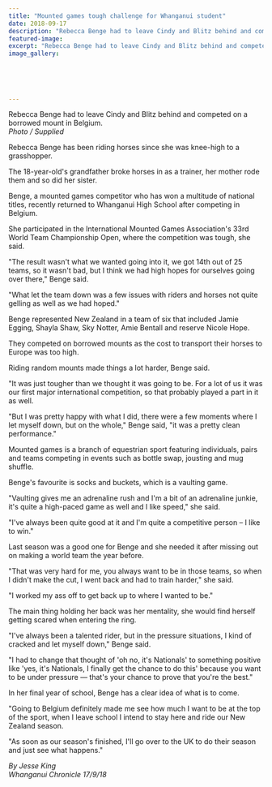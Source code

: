 ```yaml
---
title: "Mounted games tough challenge for Whanganui student"
date: 2018-09-17
description: "Rebecca Benge had to leave Cindy and Blitz behind and competed on a borrowed mount in Belgium..."
featured-image: 
excerpt: "Rebecca Benge had to leave Cindy and Blitz behind and competed on a borrowed mount in Belgium."
image_gallery:
	
	
	
	
	
---
```


<p><span>Rebecca Benge had to leave Cindy and Blitz behind and competed on a borrowed mount in Belgium.</span><br /><em>Photo / Supplied</em></p>
<p class="element element-paragraph">Rebecca Benge has been riding horses since she was knee-high to a grasshopper.</p>
<p class="element element-paragraph">The 18-year-old's grandfather broke horses in as a trainer, her mother rode them and so did her sister.</p>
<p class="element element-paragraph">Benge, a mounted games competitor who has won a multitude of national titles, recently returned to Whanganui High School after competing in Belgium.</p>
<p class="element element-paragraph">She participated in the International Mounted Games Association's 33rd World Team Championship Open, where the competition was tough, she said.</p>
<p class="element element-paragraph">"The result wasn't what we wanted going into it, we got 14th out of 25 teams, so it wasn't bad, but I think we had high hopes for ourselves going over there," Benge said.</p>
<p class="element element-paragraph">"What let the team down was a few issues with riders and horses not quite gelling as well as we had hoped."</p>
<p class="element element-paragraph">Benge represented New Zealand in a team of six that included Jamie Egging, Shayla Shaw, Sky Notter, Amie Bentall and reserve Nicole Hope.</p>
<p class="element element-paragraph">They competed on borrowed mounts as the cost to transport their horses to Europe was too high.</p>
<p class="element element-paragraph">Riding random mounts made things a lot harder, Benge said.</p>
<p class="element element-paragraph">"It was just tougher than we thought it was going to be. For a lot of us it was our first major international competition, so that probably played a part in it as well.</p>
<p class="element element-paragraph">"But I was pretty happy with what I did, there were a few moments where I let myself down, but on the whole," Benge said, "it was a pretty clean performance."</p>
<p class="element element-paragraph">Mounted games is a branch of equestrian sport featuring individuals, pairs and teams competing in events such as bottle swap, jousting and mug shuffle.</p>
<p class="element element-paragraph">Benge's favourite is socks and buckets, which is a vaulting game.</p>
<p class="element element-paragraph">"Vaulting gives me an adrenaline rush and I'm a bit of an adrenaline junkie, it's quite a high-paced game as well and I like speed," she said.</p>
<p class="element element-paragraph">"I've always been quite good at it and I'm quite a competitive person &ndash; I like to win."</p>
<p class="element element-paragraph">Last season was a good one for Benge and she needed it after missing out on making a world team the year before.</p>
<p class="element element-paragraph">"That was very hard for me, you always want to be in those teams, so when I didn't make the cut, I went back and had to train harder," she said.</p>
<p class="element element-paragraph">"I worked my ass off to get back up to where I wanted to be."</p>
<p class="element element-paragraph">The main thing holding her back was her mentality, she would find herself getting scared when entering the ring.</p>
<p class="element element-paragraph">"I've always been a talented rider, but in the pressure situations, I kind of cracked and let myself down," Benge said.</p>
<p class="element element-paragraph">"I had to change that thought of 'oh no, it's Nationals' to something positive like 'yes, it's Nationals, I finally get the chance to do this' because you want to be under pressure &mdash; that's your chance to prove that you're the best."</p>
<p class="element element-paragraph">In her final year of school, Benge has a clear idea of what is to come.</p>
<p class="element element-paragraph">"Going to Belgium definitely made me see how much I want to be at the top of the sport, when I leave school I intend to stay here and ride our New Zealand season.</p>
<p class="element element-paragraph">"As soon as our season's finished, I'll go over to the UK to do their season and just see what happens."</p>
<p class="element element-paragraph"><em>By Jesse King</em><br /><em>Whanganui Chronicle 17/9/18</em></p>

